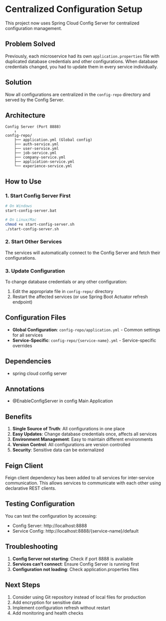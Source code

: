 # Centralized Configuration Setup

This project now uses Spring Cloud Config Server for centralized configuration management.

## Problem Solved

Previously, each microservice had its own `application.properties` file with duplicated database credentials and other configurations. When database credentials changed, you had to update them in every service individually.

## Solution

Now all configurations are centralized in the `config-repo` directory and served by the Config Server.

## Architecture

```
Config Server (Port 8888)
    ↓
config-repo/
    ├── application.yml (Global config)
    ├── auth-service.yml
    ├── user-service.yml
    ├── job-service.yml
    ├── company-service.yml
    ├── application-service.yml
    └── experience-service.yml
```

## How to Use

### 1. Start Config Server First
```bash
# On Windows
start-config-server.bat

# On Linux/Mac
chmod +x start-config-server.sh
./start-config-server.sh
```

### 2. Start Other Services
The services will automatically connect to the Config Server and fetch their configurations.

### 3. Update Configuration
To change database credentials or any other configuration:

1. Edit the appropriate file in `config-repo/` directory
2. Restart the affected services (or use Spring Boot Actuator refresh endpoint)

## Configuration Files

- **Global Configuration**: `config-repo/application.yml` - Common settings for all services
- **Service-Specific**: `config-repo/{service-name}.yml` - Service-specific overrides

## Dependencies
 - spring cloud config server
 
## Annotations
- @EnableConfigServer in config Main Application 

## Benefits

1. **Single Source of Truth**: All configurations in one place
2. **Easy Updates**: Change database credentials once, affects all services
3. **Environment Management**: Easy to maintain different environments
4. **Version Control**: All configurations are version controlled
5. **Security**: Sensitive data can be externalized

## Feign Client

Feign client dependency has been added to all services for inter-service communication. This allows services to communicate with each other using declarative REST clients.

## Testing Configuration

You can test the configuration by accessing:
- Config Server: http://localhost:8888
- Service Config: http://localhost:8888/{service-name}/default

## Troubleshooting

1. **Config Server not starting**: Check if port 8888 is available
2. **Services can't connect**: Ensure Config Server is running first
3. **Configuration not loading**: Check application.properties files

## Next Steps

1. Consider using Git repository instead of local files for production
2. Add encryption for sensitive data
3. Implement configuration refresh without restart
4. Add monitoring and health checks
